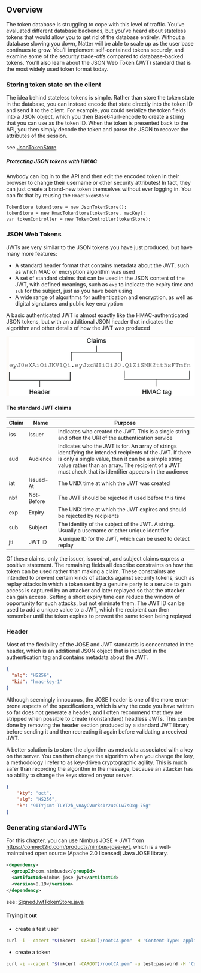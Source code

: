 ## Overview
The token database is struggling to cope with this level of traffic. You’ve evaluated different database backends, 
but you’ve heard about stateless tokens that would allow you to get rid of the database entirely. Without a database 
slowing you down, Natter will be able to scale up as the user base continues to grow. You’ll implement self-contained 
tokens securely, and examine some of the security trade-offs compared to database-backed tokens. You’ll also learn 
about the JSON Web Token (JWT) standard that is the most widely used token format today.

### Storing token state on the client
The idea behind stateless tokens is simple. Rather than store the token state in the database, you can instead encode 
that state directly into the token ID and send it to the client. For example, you could serialize the token fields 
into a JSON object, which you then Base64url-encode to create a string that you can use as the token ID. When the token 
is presented back to the API, you then simply decode the token and parse the JSON to recover the attributes 
of the session.
  
see [JsonTokenStore](src/main/java/com/gelerion/security/in/action/token/JsonTokenStore.java)

##### Protecting JSON tokens with HMAC
Anybody can log in to the API and then edit the encoded token in their browser to change their username 
or other security attributes! In fact, they can just create a brand-new token themselves without ever 
logging in. You can fix that by reusing the `HmacTokenStore`
  
```
TokenStore tokenStore = new JsonTokenStore();
tokenStore = new HmacTokenStore(tokenStore, macKey);
var tokenController = new TokenController(tokenStore);
```

### JSON Web Tokens
JWTs are very similar to the JSON tokens you have just produced, but have many more features:
- A standard header format that contains metadata about the JWT, such as which MAC or encryption algorithm was used
- A set of standard claims that can be used in the JSON content of the JWT, with defined meanings, such as `exp` to indicate the expiry time and `sub` for the subject, just as you have been using
- A wide range of algorithms for authentication and encryption, as well as digital signatures and public key encryption

A basic authenticated JWT is almost exactly like the HMAC-authenticated JSON tokens, but with an additional JSON header 
that indicates the algorithm and other details of how the JWT was produced
  
![JWT](images/jwt.png)

#### The standard JWT claims

| Claim | Name       | Purpose                                                                                                                                                                                                                                                                     |
|-------|------------|-----------------------------------------------------------------------------------------------------------------------------------------------------------------------------------------------------------------------------------------------------------------------------|
| iss   | Issuer     | Indicates who created the JWT. This is a single string and often the URI of the authentication service                                                                                                                                                                      |
| aud   | Audience   | Indicates who the JWT is for. An array of strings identifying the intended recipients of the JWT. If there is only a single value, then it can be a simple string value rather than an array. The recipient of a JWT must check that its identifier appears in the audience |
| iat   | Issued-At  | The UNIX time at which the JWT was created                                                                                                                                                                                                                                  |
| nbf   | Not-Before | The JWT should be rejected if used before this time                                                                                                                                                                                                                         |
| exp   | Expiry     | The UNIX time at which the JWT expires and should be rejected by recipients                                                                                                                                                                                                 |
| sub   | Subject    | The identity of the subject of the JWT. A string. Usually a username or other unique identifier                                                                                                                                                                             |
| jti   | JWT ID     | A unique ID for the JWT, which can be used to detect replay                                                                                                                                                                                                                 |

Of these claims, only the issuer, issued-at, and subject claims express a positive statement. The remaining fields all 
describe constraints on how the token can be used rather than making a claim. These constraints are intended to prevent 
certain kinds of attacks against security tokens, such as replay attacks in which a token sent by a genuine party to a 
service to gain access is captured by an attacker and later replayed so that the attacker can gain access. Setting a 
short expiry time can reduce the window of opportunity for such attacks, but not eliminate them. The JWT ID can be used 
to add a unique value to a JWT, which the recipient can then remember until the token expires to prevent the same token 
being replayed

### Header
Most of the flexibility of the JOSE and JWT standards is concentrated in the header, which is an additional JSON object 
that is included in the authentication tag and contains metadata about the JWT.
```json
{
  "alg": "HS256",
  "kid": "hmac-key-1"
}
```
Although seemingly innocuous, the JOSE header is one of the more error-prone aspects of the specifications, which is why 
the code you have written so far does not generate a header, and I often recommend that they are stripped when possible 
to create (nonstandard) headless JWTs. This can be done by removing the header section produced by a standard JWT library 
before sending it and then recreating it again before validating a received JWT.

A better solution is to store the algorithm as metadata associated with a key on the server. You can then change the 
algorithm when you change the key, a methodology I refer to as key-driven cryptographic agility. This is much safer 
than recording the algorithm in the message, because an attacker has no ability to change the keys stored on your server.
```json
{ 
    "kty": "oct",
    "alg": "HS256",
    "k": "9ITYj4mt-TLYT2b_vnAyCVurks1r2uzCLw7sOxg-75g"
}
```
### Generating standard JWTs
For this chapter, you can use Nimbus JOSE + JWT from https://connect2id.com/products/nimbus-jose-jwt, which is a 
well-maintained open source (Apache 2.0 licensed) Java JOSE library.
```xml
<dependency>
  <groupId>com.nimbusds</groupId>
  <artifactId>nimbus-jose-jwt</artifactId>
  <version>8.19</version>
</dependency>
```
see: [SignedJwtTokenStore.java](src/main/java/com/gelerion/security/in/action/token/SignedJwtTokenStore.java)


#### Trying it out
- create a test user
```sh
curl -i --cacert "$(mkcert -CAROOT)/rootCA.pem" -H 'Content-Type: application/json' -d '{"username":"test","password":"password"}' https://localhost:4567/users
```
- create a token
```sh
curl -i --cacert "$(mkcert -CAROOT)/rootCA.pem" -u test:password -H 'Content-Type: application/json' -X POST https://localhost:4567/sessions
```
